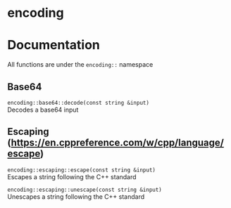 # encoding

# Documentation
All functions are under the `encoding::` namespace

## Base64
`encoding::base64::decode(const string &input)` \
Decodes a base64 input 

## Escaping (https://en.cppreference.com/w/cpp/language/escape)
`encoding::escaping::escape(const string &input)` \
Escapes a string following the C++ standard 

`encoding::escaping::unescape(const string &input)` \
Unescapes a string following the C++ standard
